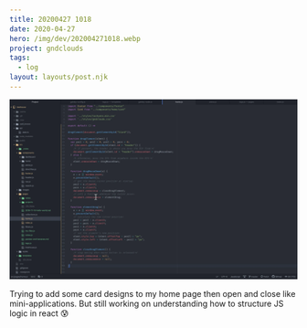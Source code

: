 ```yaml
---
title: 20200427 1018
date: 2020-04-27
hero: /img/dev/202004271018.webp
project: gndclouds
tags:
  - log
layout: layouts/post.njk
---
```


![Screenshot of light and dark screen mode](/img/dev/202004271018.webp)

Trying to add some card designs to my home page then open and close like mini-applications. But still working on understanding how to structure JS logic in react 😰
